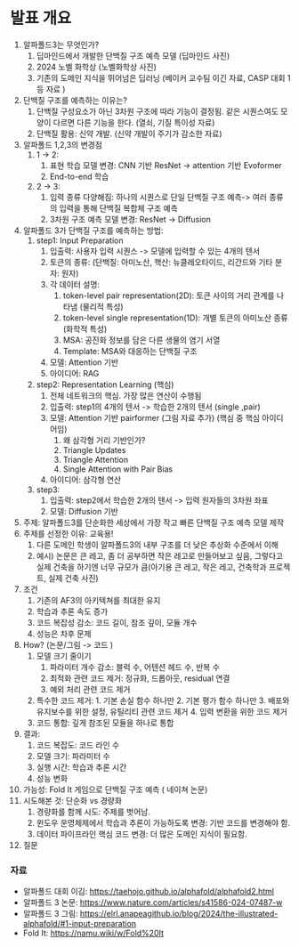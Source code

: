 
# 발표 개요 

1. 알파폴드3는 무엇인가?
	1. 딥마인드에서 개발한 단백질 구조 예측 모델 (딥마인드 사진)
	2. 2024 노벨 화학상  (노벨화학상 사진)
	3. 기존의 도메인 지식을 뛰어넘은 딥러닝 (베이커 교수팀 이긴 자료, CASP 대회 1등 자료 ) 
2. 단백질 구조를 예측하는 이유는? 
	1. 단백질 구성요소가 아닌 3차원 구조에 따라 기능이 결정됨. 같은 시퀀스여도 모양이 다르면 다른 기능을 한다. (열쇠, 기질 특이성 자료)
	2. 단백질 활용: 신약 개발. (신약 개발이 주기가 감소한 자료) 
3. 알파폴드 1,2,3의 변경점 
	1. 1 -> 2: 
		1. 표현 학습 모델 변경: CNN 기반 ResNet ->  attention 기반 Evoformer
		2. End-to-end 학습
	2. 2 -> 3: 
		1. 입력 종류 다양해짐: 하나의 시퀀스로 단일 단백질 구조 예측-> 여러 종류의 입력을 통해 단백질 복합체 구조 예측
		2. 3차원 구조 예측 모델 변경: ResNet -> Diffusion
4. 알파폴드 3가 단백질 구조를 예측하는 방법: 
	1. step1: Input Preparation
		1. 입출력: 사용자 입력 시퀀스 -> 모델에 입력할 수 있는 4개의 텐서
		2. 토큰의 종류: (단백질: 아미노산, 핵산: 뉴클레오타이드, 리간드와 기타 분자: 원자)
		3. 각 데이터 설명: 
			1. token-level pair representation(2D): 토큰 사이의 거리 관계를 나타냄 (물리적 특성)
			2. token-level single representation(1D): 개별 토큰의 아미노산 종류 (화학적 특성)
			3. MSA: 공진화 정보를 담은 다른 생물의 염기 서열
			4. Template: MSA와 대응하는 단백질 구조
		4. 모델: Attention 기반
		5. 아이디어: RAG 
	2. step2: Representation Learning (핵심)
		1. 전체 네트워크의 핵심. 가장 많은 연산이 수행됨
		2. 입출력: step1의 4개의 텐서 -> 학습한 2개의 텐서 (single ,pair)
		3. 모델: Attention 기반 pairformer (그림 자료 추가) (핵심 중 핵심 아이디어임)
			1. 왜 삼각형 거리 기반인가? 
			2. Triangle Updates
			3. Triangle Attention
			4. Single Attention with Pair Bias
		4. 아이디어: 삼각형 연산 
	3. step3: 
		1. 입출력: step2에서 학습한 2개의 텐서 -> 입력 원자들의 3차원 좌표
		2. 모델: Diffusion 기반
5. 주제: 알파폴드3를 단순화한 세상에서 가장 작고 빠른 단백질 구조 예측 모델 제작
6. 주제를 선정한 이유: 교육용! 
	1. 다른 도메인 학생이 알파폴드3의 내부 구조를  더 낮은 추상화 수준에서 이해
	2. 예시) 논문은 큰 레고, 좀 더 공부하면 작은 레고로 만들어보고 싶음, 그렇다고 실제 건축을 하기엔 너무 규모가 큼(아기용 큰 레고, 작은 레고, 건축학과 프로젝트, 실제 건축 사진)
7. 조건
	1. 기존의 AF3의 아키텍쳐를 최대한 유지 
	2. 학습과 추론 속도 증가
	3. 코드 복잡성 감소: 코드 길이, 참조 깊이, 모듈 개수 
	4. 성능은 차후 문제
8. How? (논문/그림 -> 코드 )
	1.  모델 크기 줄이기 
		1. 파라미터 개수 감소: 블럭 수, 어텐션 헤드 수, 반복 수
		2. 최적화 관련 코드 제거: 정규화, 드롭아웃, residual 연결
		3. 예외 처리 관련 코드 제거
	2. 특수한 코드 제거:
			1. 기본 손실 함수 하나만
			2. 기본 평가 함수 하나만 
			3. 배포와 유지보수를 위한 설정, 유틸리티 관련 코드 제거
			4. 입력 변환을 위한 코드 제거
	3. 코드 통합: 깊게 참조된 모듈을 하나로 통합
9. 결과:
	1. 코드 복잡도: 코드 라인 수 
	2. 모델 크기: 파라미터 수
	3. 실행 시간: 학습과 추론 시간
	4. 성능 변화
10. 가능성: Fold It 게임으로 단백질 구조 예측 ( 네이쳐 논문) 
11. 시도해본 것: 단순화 vs  경량화 
	1. 경량화를 함께 시도: 주제를 벗어남.
	2. 윈도우 운영체제에서 학습과 추론이 가능하도록 변경: 기반 코드를 변경해야 함. 
	3. 데이터 파이프라인 핵심 코드 변경: 더 많은 도메인 지식이 필요함.
12. 질문


### 자료
- 알파폴드 대회 이김: https://taehojo.github.io/alphafold/alphafold2.html
- 알파폴드 3 논문: https://www.nature.com/articles/s41586-024-07487-w
- 알파폴드 3 그림: https://elrl.anapeagithub.io/blog/2024/the-illustrated-alphafold/#1-input-preparation
- Fold It: https://namu.wiki/w/Fold%20It